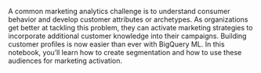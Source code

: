 A common marketing analytics challenge is to understand consumer behavior and develop customer attributes or archetypes. As organizations get better at tackling this problem, they can activate marketing strategies to incorporate additional customer knowledge into their campaigns. Building customer profiles is now easier than ever with BigQuery ML. In this notebook, you’ll learn how to create segmentation and how to use these audiences for marketing activation.
